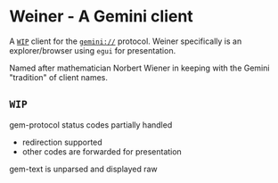 # Weiner - A Gemini client

A [`WIP`](#WIP) client for the [`gemini://`](https://geminiprotocol.net/) protocol. 
Weiner specifically is an explorer/browser using `egui` for presentation.

Named after mathematician Norbert Wiener in keeping with the Gemini "tradition" of client names.

## `WIP`
gem-protocol status codes partially handled
- redirection supported
- other codes are forwarded for presentation

gem-text is unparsed and displayed raw